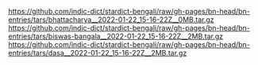 https://github.com/indic-dict/stardict-bengali/raw/gh-pages/bn-head/bn-entries/tars/bhattacharya__2022-01-22_15-16-22Z__0MB.tar.gz  
https://github.com/indic-dict/stardict-bengali/raw/gh-pages/bn-head/bn-entries/tars/biswas-bangala__2022-01-22_15-16-22Z__2MB.tar.gz  
https://github.com/indic-dict/stardict-bengali/raw/gh-pages/bn-head/bn-entries/tars/dasa__2022-01-22_15-16-22Z__2MB.tar.gz  
